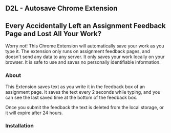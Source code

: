 ## D2L - Autosave Chrome Extension


## Every Accidentally Left an Assignment Feedback Page and Lost All Your Work?

Worry not! This Chrome Extension will automatically save your work as you type it.
The extension only runs on assignment feedback pages, and doesn't send any data to any server. It only saves your work locally on your browser.
It is safe to use and saves no personally identifiable information. 

### About

This Extension saves text as you write it in the feedback box of an assignment page. 
It saves the text every 2 seconds while typing, and you can see the last saved time at the bottom of the feedback box.

Once you submit the feedback the text is deleted from the local storage, or it will expire after 24 hours.

### Installation


